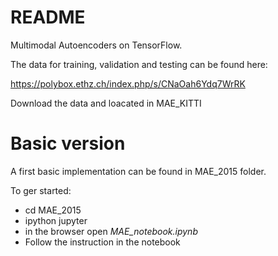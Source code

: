 # README #

Multimodal Autoencoders on TensorFlow.

The data for training, validation and testing can be found here:

https://polybox.ethz.ch/index.php/s/CNaOah6Ydq7WrRK

Download the data and loacated in MAE\_KITTI


# Basic version #
A first basic implementation can be found in MAE\_2015 folder.

To ger started:

- cd MAE\_2015
- ipython jupyter
- in the browser open _MAE\_notebook.ipynb_
- Follow the instruction in the notebook
